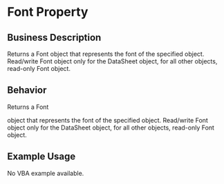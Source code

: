 # Font Property

## Business Description
Returns a Font object that represents the font of the specified object. Read/write Font object only for the DataSheet object, for all other objects, read-only Font object.

## Behavior
Returns a Font

 object that represents the font of the specified object. Read/write Font object only for the DataSheet object, for all other objects, read-only Font object.

## Example Usage
No VBA example available.